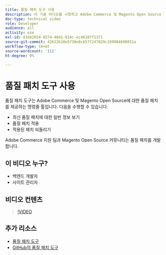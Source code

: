 ```yaml
---
title: 품질 패치 도구 사용
description: 이 기술 비디오를 시청하고 Adobe Commerce 및 Magento Open Source용 품질 패치 도구를 사용하는 방법을 알아봅니다.
doc-type: technical video
role: Developer
audience: all
activity: use
exl-id: d3d42654-8574-48d1-814c-ec46107f1371
source-git-commit: 42622b18e5738e8cb57f247029c189884698851a
workflow-type: tm+mt
source-wordcount: '111'
ht-degree: 0%

---
```


# 품질 패치 도구 사용

품질 패치 도구는 Adobe Commerce 및 Magento Open Source에 대한 품질 패치를 제공하는 명령줄 툴입니다. 다음을 수행할 수 있습니다.

- 최신 품질 패치에 대한 일반 정보 보기
- 품질 패치 적용
- 적용된 패치 되돌리기

Adobe Commerce 지원 팀과 Magento Open Source 커뮤니티는 품질 패치를 개발합니다.

## 이 비디오 누구?

- 백엔드 개발자
- 사이트 관리자

## 비디오 컨텐츠

>[!VIDEO](https://video.tv.adobe.com/v/344000?quality=12&learn=on)

## 추가 리소스

- [품질 패치 도구](https://devdocs.magento.com/quality-patches/tool.html)
- [GitHub의 품질 패치 도구](https://github.com/magento/quality-patches)
